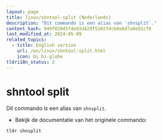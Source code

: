 ```yaml
---
layout: page
title: linux/shntool-split (Nederlands)
description: "Dit commando is een alias van `shnsplit`."
content_hash: 949f020d574e93d429f5102fdcb8e6d7a9e91cf6
last_modified_at: 2024-05-09
related_topics:
  - title: English version
    url: /en/linux/shntool-split.html
    icon: bi bi-globe
tldri18n_status: 2
---
```

# shntool split

Dit commando is een alias van `shnsplit`.

- Bekijk de documentatie van het originele commando:

`tldr shnsplit`
